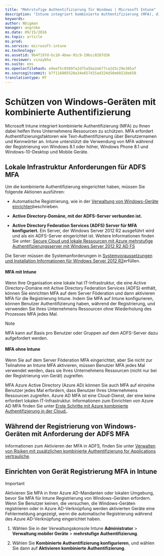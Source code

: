 ```yaml
---
title: "Mehrstufige Authentifizierung für Windows | Microsoft Intune"
description: "Intune integriert kombinierte Authentifizierung (MFA), die Sie schützen Ihrer Ihres Unternehmens Ressourcen unterstützen."
keywords: 
author: Nbigman
manager: angrobe
ms.date: 09/15/2016
ms.topic: article
ms.prod: 
ms.service: microsoft-intune
ms.technology: 
ms.assetid: 9b4f197d-bc10-4bee-91c9-19bcc8287d36
ms.reviewer: vinaybha
ms.suite: ems
ms.openlocfilehash: e9eef5c0589fa2d75a5ba2e677ca2d3c29e305af
ms.sourcegitcommit: b7f116805520a34e657d15ad324d50e60218e658
translationtype: MT
---
```

# Schützen von Windows-Geräten mit kombinierte Authentifizierung
Microsoft Intune integriert kombinierte Authentifizierung (MFA) zu Ihnen dabei helfen Ihres Unternehmens Ressourcen zu schützen. MFA erfordert Authentifizierungsfaktoren wie Text-Authentifizierung über Benutzernamen und Kennwörter an. Intune unterstützt die Verwendung von MFA während der Registrierung von Windows 8.1 oder höher, Windows Phone 8.1 und Windows-10-Desktop und Mobile Geräte.

## Lokale Infrastruktur Anforderungen für ADFS MFA
Um die kombinierte Authentifizierung eingerichtet haben, müssen Sie folgende Aktionen ausführen:

-   Automatische Registrierung, wie in der [Verwaltung von Windows-Geräte einrichten](set-up-windows-device-management-with-microsoft-intune.md)beschrieben.
-   **Active Directory-Domäne, mit der ADFS-Server verbunden ist.**

-   **Active Directory Federation Services (ADFS) Server für MFA konfiguriert.** Ein Server, der Windows Server 2012 R2 ausgeführt wird und als ein ADFS-Server eingerichtet ist. Weitere Informationen finden Sie unter: [Secure Cloud und lokale Ressourcen mit Azure mehrstufige Authentifizierungsserver mit Windows Server 2012 R2 AD FS](https://azure.microsoft.com/en-us/documentation/articles/multi-factor-authentication-get-started-adfs-w2k12/)

Die Server müssen die Systemanforderungen in [Systemvoraussetzungen und Installation Informationen für Windows Server 2012 R2](http://technet.microsoft.com/library/dn303418.aspx)erfüllen.

 


#### MFA mit Intune
Wenn Ihre Organisation eine lokale hat IT-Infrastruktur, die eine Active Directory-Domäne mit Active Directory Federation Services (ADFS) enthält, können Sie einrichten MFA auf dem Server Föderation und dann aktivieren MFA für die Registrierung Intune. Indem Sie MFA auf Intune konfigurieren, können Benutzer Authentifizierung haben, während der Registrierung, und verwenden Sie Ihres Unternehmens Ressourcen ohne Wiederholung des Prozesses MFA jedes Mal.

>[!NOTE]
>MFA kann auf Basis pro Benutzer oder Gruppen auf dem ADFS-Server dazu aufgefordert werden.  

#### MFA ohne Intune
Wenn Sie auf dem Server Föderation MFA eingerichtet, aber Sie nicht zur Teilnahme an Intune MFA aktivieren, müssen Benutzer MFA jedes Mal verwendet werden, dass sie Ihres Unternehmens Ressourcen (nicht nur bei der Registrierung von Gerät) zugreifen.

MFA Azure Active Directory (Azure AD) können Sie auch MFA auf einzelne Benutzer jedes Mal erfordern, dass Benutzer Ihres Unternehmens Ressourcen zugreifen. Azure AD MFA ist eine Cloud-Dienst, der eine keine erfordert lokalen IT-Infrastruktur. Informationen zum Einrichten von Azure AD MFA finden Sie unter [Erste Schritte mit Azure kombinierte Authentifizierung in der Cloud.](https://azure.microsoft.com/en-us/documentation/articles/multi-factor-authentication-get-started-cloud/).

## Während der Registrierung von Windows-Geräten mit Anforderung der ADFS MFA
Informationen zum Aktivieren der MFA in ADFS, finden Sie unter [Verwalten von Risiken mit zusätzlichen kombinierte Authentifizierung for Applications vertrauliche](http://technet.microsoft.com/library/dn280949.aspx).

## Einrichten von Gerät Registrierung MFA in Intune
>[!Important]  
>Aktivieren Sie MFA in Ihrer Azure AD-Mandanten oder lokalen Umgebung, bevor Sie MFA für Intune Registrierung von Windows-Geräten erfordern. Wenn Sie Benutzer keinen, die versuchen, die Windows-Geräten registrieren oder in Azure AD-Verknüpfung werden aktivierten Geräte eine Fehlermeldung angezeigt, wenn die automatische Registrierung während des Azure AD-Verknüpfung eingerichtet haben.

1.  Wählen Sie in der Verwaltungskonsole Intune **Administrator** &gt; **Verwaltung mobiler Geräte** &gt; **mehrstufige Authentifizierung**.

2.  Wählen Sie **Kombinierte Authentifizierung konfigurieren**, und wählen Sie dann auf **Aktivieren kombinierte Authentifizierung**.
